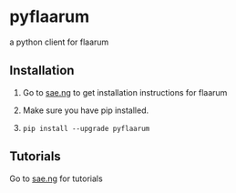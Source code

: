# pyflaarum

a python client for flaarum

## Installation

1. Go to [sae.ng](https://sae.ng/flaarumtuts/install) to get installation instructions for flaarum

1. Make sure you have pip installed.

1. `pip install --upgrade pyflaarum`

## Tutorials

Go to [sae.ng](https://sae.ng/flaarumtuts/intro) for tutorials